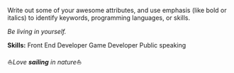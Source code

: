 Write out some of your awesome attributes, and use emphasis (like bold or italics) to identify keywords, programming languages, or skills. 

*Be living in yourself.*

**Skills:**
Front End Developer
Game Developer
Public speaking

:sailboat:_Love **sailing** in nature_:sailboat:

